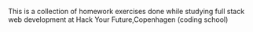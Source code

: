 This is a collection of homework exercises done while studying full stack web development at Hack Your Future,Copenhagen (coding school)
